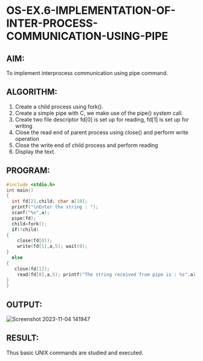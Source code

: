 # OS-EX.6-IMPLEMENTATION-OF-INTER-PROCESS-COMMUNICATION-USING-PIPE

## AIM:
To implement interprocess communication using pipe command.

## ALGORITHM:
1.	Create a child process using fork().
2.	Create a simple pipe with C, we make use of the pipe() system call.
3.	Create two file descriptor fd[0] is set up for reading, fd[1] is set up for writing
4.	Close the read end of parent process using close() and perform write operation
5.	Close the write end of child process and perform reading
6.	Display the text.

## PROGRAM:
```c
#include <stdio.h>
int main()
{
  int fd[2],child; char a[10];
  printf("\nEnter the string : ");
  scanf("%s",a);
  pipe(fd);
  child=fork();
  if(!child)
{
    close(fd[0]);
    write(fd[1],a,5); wait(0);
}
  else
{
   close(fd[1]);
    read(fd[0],a,5); printf("The string received from pipe is : %s",a);
}
}
```

## OUTPUT:

![Screenshot 2023-11-04 141947](https://github.com/charumathiramesh/OS-EX.6-IMPLEMENTATION-OF-INTER-PROCESS-COMMUNICATION-USING-PIPE/assets/120204455/aa756409-8125-4250-9984-e83c67af419c)

## RESULT:
Thus basic UNIX commands are studied and executed.
